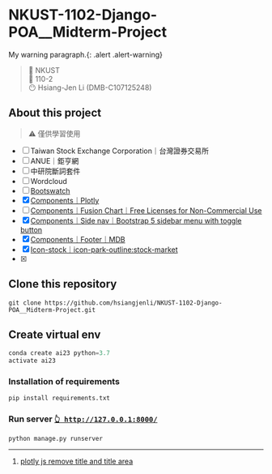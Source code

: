 # NKUST-1102-Django-POA__Midterm-Project
My warning paragraph.{: .alert .alert-warning}
> 🏫 NKUST  
> 📅 110-2  
> 😶 Hsiang-Jen Li (DMB-C107125248) 

## About this project

> ⚠️ 僅供學習使用

- [ ] Taiwan Stock Exchange Corporation｜台灣證券交易所
- [ ] ANUE｜鉅亨網
- [ ] 中研院斷詞套件
- [ ] Wordcloud
- [ ] [Bootswatch](https://bootswatch.com/flatly/)
- [x] [Components｜Plotly](https://plotly.com/javascript/)
- [ ] [Components｜Fusion Chart｜Free Licenses for Non-Commercial Use](https://www.fusioncharts.com/)
- [x] [Components｜Side nav｜Bootstrap 5 sidebar menu with toggle button](https://bbbootstrap.com/snippets/bootstrap-5-sidebar-menu-toggle-button-34132202)
- [x] [Components｜Footer｜MDB](https://mdbootstrap.com/docs/standard/navigation/footer/)
- [x] [Icon-stock｜icon-park-outline:stock-market](https://icon-sets.iconify.design/icon-park-outline/stock-market/)
- [x] 

## Clone this repository
```shell
git clone https://github.com/hsiangjenli/NKUST-1102-Django-POA__Midterm-Project.git
```
## Create virtual env
```python
conda create ai23 python=3.7
activate ai23
```
### Installation of requirements
```python
pip install requirements.txt
```

### Run server [`👆 http://127.0.0.1:8000/`](http://127.0.0.1:8000/)
```python
python manage.py runserver
```

---
1. [plotly js remove title and title area](https://stackoverflow.com/questions/38406525/plotly-js-remove-title-and-title-area)
